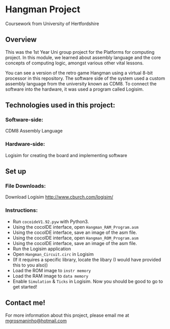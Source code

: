# Hangman Project
Coursework from University of Hertfordshire

## Overview
This was the 1st Year Uni group project for the Platforms for computing project. In this module, we learned about assembly language and the core concepts of computing logic, amongst various other vital lessons.

You can see a version of the retro game Hangman using a virtual 8-bit processor in this repository. The software side of the system used a custom assembly language from the university known as CDM8. To connect the software into the hardware, it was used a program called Logisim.

## Technologies used in this project:

### Software-side:

CDM8 Assembly Language

### Hardware-side:

Logisim for creating the board and implementing software

## Set up

### File Downloads:

Download Logisim http://www.cburch.com/logisim/

### Instructions:

- Run `cocoideV1.92.pyw` with Python3.
- Using the cocoIDE interface, open `Hangman_RAM_Program.asm`
- Using the cocoIDE interface, save an image of the asm file.
- Using the cocoIDE interface, open `Hangman_ROM_Program.asm`
- Using the cocoIDE interface, save an image of the asm file.
- Run the Logisim application
- Open `Hangman_Circuit.circ` in Logisim
- (If it requires a specific library, locate the libary (I would have provided this to you also))
- Load the ROM image to `instr memory`
- Load the RAM image to `data memory`
- Enable `Simulation` & `Ticks` in Logisim. Now you should be good to go to get started!

## Contact me!

For more information about this project, please email me at mgrosmaninho@hotmail.com
